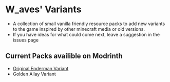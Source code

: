 # W_aves' Variants
- A collection of small vanilla friendly resource packs to add new variants to the game inspired by other minecraft media or old versions.
- If you have ideas for what could come next, leave a suggestion in the issues page

## Current Packs availible on Modrinth
- [Original Enderman Variant](https://modrinth.com/resourcepack/original-enderman-variant)
- Golden Allay Variant
